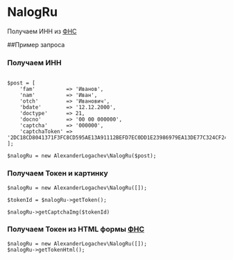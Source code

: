 # NalogRu
Получаем ИНН из [ФНС](https://service.nalog.ru/inn.do)

##Пример запроса

### Получаем ИНН
```

$post = [
    'fam'          => 'Иванов',
    'nam'          => 'Иван',
    'otch'         => 'Иванович',
    'bdate'        => '12.12.2000',
    'doctype'      => 21,
    'docno'        => '00 00 000000',
    'captcha'      => '000000',
    'captchaToken' => '2DC18CD8041371F3FC8CD595AE13A91112BEFD7EC0DD1E23986979EA13DE77C324CF2480CB33DDCBD4AF3FB26011178A',
];

$nalogRu = new AlexanderLogachev\NalogRu($post);

```

### Получаем Токен и картинку
```
$nalogRu = new AlexanderLogachev\NalogRu([]);

$tokenId = $nalogRu->getToken();

$nalogRu->getCaptchaImg($tokenId)

```

### Получаем Токен из HTML формы [ФНС](https://service.nalog.ru/inn.do)
```
$nalogRu = new AlexanderLogachev\NalogRu([]);
$nalogRu->getTokenHtml();
```
